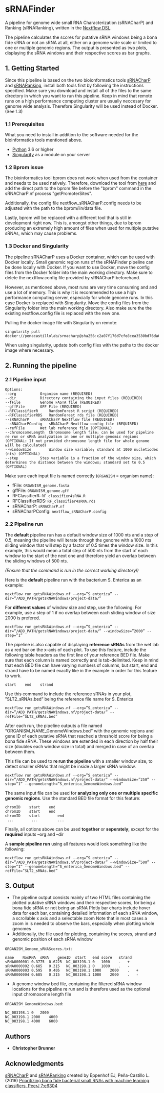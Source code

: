 # sRNAFinder

A pipeline for genome wide small RNA Characterization (sRNACharP) and Ranking (sRNARanking), written in the [Nextflow DSL](http://nextflow.io).

The pipeline calculates the scores for putative sRNA windows being a bona fide sRNA or not an sRNA at all, either on a genome wide scale or limited to one or multiple genomic regions. The output is presented as two plots, displaying the sRNA windows and their respective scores as bar graphs.

## 1. Getting Started

Since this pipeline is based on the two bioionformatics tools [sRNACharP](https://github.com/BioinformaticsLabAtMUN/sRNACharP) and [sRNARanking](https://github.com/BioinformaticsLabAtMUN/sRNARanking), install both tools first by following the instructions specified.
Make sure you download and install all of the files to the same directory in which you want to run this pipeline.
Keep in mind that remote runs on a high performance computing cluster are usually neccesary for genome wide analysis. Therefore Singularity will be used instead of Docker. (See 1.3)

### 1.1 Prerequisites

What you need to install in addition to the software needed for the bioinformatics tools mentioned above.

* [Python](https://www.python.org) 3.6 or higher
* [Singularity](https://sylabs.io/docs/) as a module on your server

### 1.2 Bprom issue

The bioinformatics tool bprom does not work when used from the container and needs to be used natively. Therefore, download the tool from [here](http://www.softberry.com/berry.phtml?topic=fdp.htm&no_menu=on) and add the direct path to the bprom file before the "bprom" command in the sRNACharP.nf process "getPromoterSites".

Additionally, the config file nextflow_sRNACharP.config needs to be adjusted with the path to the bprom/lin/data file.

Lastly, bprom will be replaced with a different tool that is still in development right now. This is, amongst other things, due to bprom producing an extremely high amount of files when used for multiple putative sRNAs, which may cause problems.

### 1.3 Docker and Singularity

The pipeline sRNACharP uses a Docker container, which can be used with Docker locally. Small genomic region runs of the sRNAFinder pipeline can be done locally with Docker. If you want to use Docker, move the config files from the Docker folder into the main working directory.  Make sure to delete the nextflow.config file provided by sRNACharP beforehand.

However, as mentioned above, most runs are very time consuming and and use a lot of memory. This is why it is recommended to use a high performance computing server, especially for whole genome runs. In this case Docker is replaced with Singularity.
Move the config files from the Singularity folder into the main working directory. Also make sure the the existing nextflow.config file is replaced with the new one.

Pulling the docker image file with Singularity on remote:

```
singularity pull docker://penacastillolab/srnacharp@sha256:c2a07f176d7cfe8cea3530bd76da05b30b182cdfe4d4b878f7d90e81f2d6a5f3
```
When using singularity, update both config files with the paths to the docker image where necessary.

## 2. Running the pipeline

### 2.1 Pipeline input
```
Options:
--org			Organism name (REQUIRED)
--dir			Directory containing the input files (REQUIRED)
--fFile			Genome FASTA file (REQUIRED)
--gffFile		GFF File (REQUIRED)
--RFClassifierR		RandomForest R script (REQUIRED)
--RFClassifierRDS	RandomForest rds file (REQUIRED)
--sRNACharP		sRNACharP Nextflow file (REQUIRED)
--sRNACharPConfig	sRNACharP Nextflow config file (REQUIRED)
--refFile		Wet lab reference file (OPTIONAL)
--chromosomeLength	Chromosome length file; can be used for pipeline re run or sRNA analyzation in one or multiple genomic regions (OPTIONAL: If not provided chromosome length file for whole genome will be calculated)
--windowSize		Window size variable; standard at 1000 nucletiodes (nts) (OPTIONAL)
--step			Step variable is a fraction of the window size, which determines the distance between the windows; standard set to 0.5 (OPTIONAL)
```
Make sure each input file is named correctly (```ORGANISM``` = organism name):

* fFile:             ```ORGANISM_genome.fasta```
* gffFile:           ```ORGANISM_genome.gff```
* RFClassifierR:	```RF_classifier4sRNA.R```
* RFClassifierRDS:	```RF_classifier4sRNA.rds```
* sRNACharP:		```sRNACharP.nf```
* sRNACharPConfig:	```nextflow_sRNACharP.config```

### 2.2 Pipeline run

The **default** pipeline run has a default window size of 1000 nts and a step of 0.5, meaning the pipeline will iterate through the genome with a 1000 nts sliding window that will step by a factor of 0.5 times the window size. In this example, this would mean a total step of 500 nts from the start of each window to the start of the next one and therefore yield an overlap between the sliding windows of 500 nts.

*(Ensure that the command is run in the correct working directory!)*

Here is the **default** pipeline run with the bacterium S. Enterica as an example:

```
nextflow run getsRNAWindows.nf --org=”S_enterica” --dir=”/ADD_PATH/getsRNAWindows/project-data/”
```
For **different values** of window size and step, use the following:
For example, use a step of 1 if no overlap between each sliding window of size 2000 is prefered.

```
nextflow run getsRNAWindows.nf --org=”S_enterica” --dir=”/ADD_PATH/getsRNAWindows/project-data/” --windowSize=”2000” --step=”1”
```
The pipeline is also capable of displaying **reference sRNAs** from the wet lab as a red bar on the x-axis of each plot.
To use this feature, include the following table headers as the first line of your reference BED file. Make sure that each column is named correctly and is tab-delimited. Keep in mind that each BED file can have varying numbers of columns, but start, end and strand have to be named exactly like in the example in order for this feature to work.

```
start    end    strand
```

Use this command to include the reference sRNAs in your plot, ”SLT2_sRNAs.bed” being the reference file name for S. Enterica

```
nextflow run getsRNAWindows.nf --org=”S_enterica” --dir=”/ADD_PATH/getsRNAWindows.nf/project-data/” --refFile=”SLT2_sRNAs.bed”
```

After each run, the pipeline outputs a file named “ORGANISM_NAME_GenomeWindows.bed” with the genomic regions and gene ID of each putative sRNA that reached a threshold score for being a bona fide sRNA. These windows are extended in each direction by half their size (doubles each window size in total) and merged in case of an overlap between them.

This file can be used to **re run the pipeline** with a smaller window size, to detect smaller sRNAs that might be inside a larger sRNA window.

```
nextflow run getsRNAWindows.nf --org=”S_enterica” --dir=”/ADD_PATH/getsRNAWindows.nf/project-data/” --windowSize=”250” --step=”1” --genomeLength=”S_enterica_GenomeWindows.bed”
```
The same input file can be used for **analyzing only one or multiple specific genomic regions**. Use the standard BED file format for this feature:

```
chromID    start	end
chromID	   start	end
chromID    start    	end
 ...        ...     	...
```
Finally, all options above can be used **together** or **seperately**, except for the **required** inputs –org and –dir

A **sample pipeline run** using all features would look something like the following:
```
nextflow run getsRNAWindows.nf --org=”S_enterica” --dir=”/ADD_PATH/getsRNAWindows.nf/project-data/” --windowSize=”500” --step=”1” --genomeLength=”S_enterica_GenomeWindows.bed” --refFile=”SLT2_sRNAs.bed”
```

## 3. Output

* The pipeline output consists mainly of two HTML files containing the plotted putative sRNA windows and their respective scores, for being a bona fide sRNA or not being an sRNA
Plotly bar charts include hover data for each bar, containing detailed information of each sRNA window, a scrollable x axis and a selectable zoom
Note that in most cases a zoom in is needed to observe the bars, especially when plotting whole genomes
* Additionally, the file used for plotting, containing the scores, strand and genomic position of each sRNA window 

```ORGANISM_Genome_sRNAScores.txt```:
```
name	NosRNA	sRNA	geneID	start	end	score	strand
sRNA0000001	0.3775	0.6225	NC_003198.1	0	1000	.	+
sRNA0000002	0.685	0.315	NC_003198.1	0	1000	.	-
sRNA0000003	0.595	0.405	NC_003198.1	1000	2000	.	+
sRNA0000004	0.685	0.315	NC_003198.1	1000	2000	.	-
```
* A genome window bed file, containing the filtered sRNA window locations for the pipeline re run and is therefore used as the optional input chromosome length file

```ORGANISM_GenomeWindows.bed```:

```
NC_003198.1	0	2000
NC_003198.1	2000	4000
NC_003198.1	4000	6000
```

## Authors

* **Christopher Brunner**

## Acknowledgments

[sRNACharP](https://github.com/BioinformaticsLabAtMUN/sRNACharP) and [sRNARanking](https://github.com/BioinformaticsLabAtMUN/sRNARanking) created by Eppenhof EJ, Peña-Castillo L.
(2019) [Prioritizing bona fide bacterial small RNAs with machine learning classifiers. PeerJ 7:e6304](https://peerj.com/articles/6304/)
